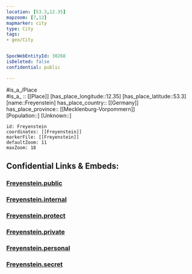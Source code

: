 ```yaml
---
location: [53.3,12.35] 
mapzoom: [7,12] 
mapmarker: city 
type: City
tags:
- geo/City


SpocWebEntityId: 30268
isDeleted: false
confidential: public

---
```

#is_a_/Place  
#is_a_ :: [[Place]] 
[has_place_longitude::12.35] 
[has_place_latitude::53.3] 
[name::Freyenstein] 
has_place_country:: [[Germany]]  
has_place_province:: [[Mecklenburg-Vorpommern]]  
[Population::] 
[Unknown::] 


```leaflet
id: Freyenstein
coordinates: [[Freyenstein]] 
markerFile: [[Freyenstein]] 
defaultZoom: 11 
maxZoom: 18
```


## Confidential Links & Embeds: 

### [Freyenstein.public](/_public/\Earth\Continent\Europe\Europe~Central\Germany\Germany~East\Brandenburg\counties~Brandenburg\Ostprignitz-Ruppin\cities~Ostprignitz-Ruppin\Wittstock~Dosse\boroughs~Wittstock~DosseFreyenstein.public.md) 

### [Freyenstein.internal](/_internal/\Earth\Continent\Europe\Europe~Central\Germany\Germany~East\Brandenburg\counties~Brandenburg\Ostprignitz-Ruppin\cities~Ostprignitz-Ruppin\Wittstock~Dosse\boroughs~Wittstock~DosseFreyenstein.internal.md) 

### [Freyenstein.protect](/_protect/\Earth\Continent\Europe\Europe~Central\Germany\Germany~East\Brandenburg\counties~Brandenburg\Ostprignitz-Ruppin\cities~Ostprignitz-Ruppin\Wittstock~Dosse\boroughs~Wittstock~DosseFreyenstein.protect.md) 

### [Freyenstein.private](/_private/\Earth\Continent\Europe\Europe~Central\Germany\Germany~East\Brandenburg\counties~Brandenburg\Ostprignitz-Ruppin\cities~Ostprignitz-Ruppin\Wittstock~Dosse\boroughs~Wittstock~DosseFreyenstein.private.md) 

### [Freyenstein.personal](/_personal/\Earth\Continent\Europe\Europe~Central\Germany\Germany~East\Brandenburg\counties~Brandenburg\Ostprignitz-Ruppin\cities~Ostprignitz-Ruppin\Wittstock~Dosse\boroughs~Wittstock~DosseFreyenstein.personal.md) 

### [Freyenstein.secret](/_secret/\Earth\Continent\Europe\Europe~Central\Germany\Germany~East\Brandenburg\counties~Brandenburg\Ostprignitz-Ruppin\cities~Ostprignitz-Ruppin\Wittstock~Dosse\boroughs~Wittstock~DosseFreyenstein.secret.md)

